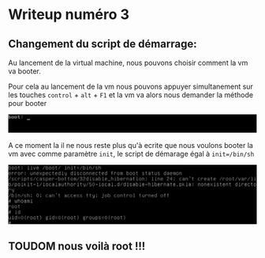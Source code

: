 # Writeup numéro 3

## Changement du script de démarrage:

Au lancement de la virtual machine, nous pouvons choisir comment la vm va booter.

Pour cela au lancement de la vm nous pouvons appuyer simultanement sur les touches `control` + `alt` + `F1` et la vm va alors nous demander la méthode pour booter

![boot methode](../assets/writeup3/boot.png)

A ce moment la il ne nous reste plus qu'à ecrite que nous voulons booter la vm avec comme paramètre `init`, le script de démarage égal à `init=/bin/sh`

![root](../assets/writeup3/root.png)

## TOUDOM nous voilà root !!!